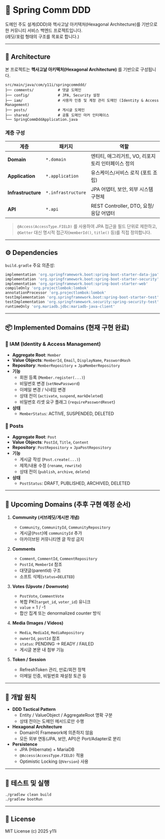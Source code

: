 # 🌱 Spring Comm DDD

도메인 주도 설계(DDD)와 헥사고날 아키텍처(Hexagonal Architecture)를 기반으로 한 커뮤니티 서비스 백엔드 프로젝트입니다.  
(레딧/포럼 형태의 구조를 목표로 합니다.)

---

## 🧱 Architecture

본 프로젝트는 **헥사고날 아키텍처(Hexagonal Architecture)** 를 기반으로 구성됩니다.

```
src/main/java/com/y11i/springcommddd/
├── comments/           # 댓글 도메인
├── config/             # JPA, Security 설정
├── iam/                # 사용자 인증 및 계정 관리 도메인 (Identity & Access Management)
├── posts/              # 게시글 도메인
├── shared/             # 공통 도메인 마커 인터페이스
└── SpringCommDddApplication.java
```

### 계층 구성

| 계층 | 패키지 | 역할 |
|------|---------|------|
| **Domain** | `*.domain` | 엔티티, 애그리거트, VO, 리포지토리 인터페이스 정의 |
| **Application** | `*.application` | 유스케이스/서비스 로직 (포트 조립) |
| **Infrastructure** | `*.infrastructure` | JPA 어댑터, 보안, 외부 시스템 구현체 |
| **API** | `*.api` | REST Controller, DTO, 요청/응답 어댑터 |

> `@Access(AccessType.FIELD)` 를 사용하여 JPA 접근을 필드 단위로 제한하고,  
> `@Getter` 대신 명시적 접근자(`memberId()`, `title()` 등)를 직접 정의합니다.

---

## ⚙️ Dependencies

`build.gradle` 주요 의존성:

```gradle
implementation 'org.springframework.boot:spring-boot-starter-data-jpa'
implementation 'org.springframework.boot:spring-boot-starter-security'
implementation 'org.springframework.boot:spring-boot-starter-web'
compileOnly 'org.projectlombok:lombok'
annotationProcessor 'org.projectlombok:lombok'
testImplementation 'org.springframework.boot:spring-boot-starter-test'
testImplementation 'org.springframework.security:spring-security-test'
runtimeOnly 'org.mariadb.jdbc:mariadb-java-client'
```

---

## 📦 Implemented Domains (현재 구현 완료)

### 🧍 IAM (Identity & Access Management)
- **Aggregate Root**: `Member`
- **Value Objects**: `MemberId`, `Email`, `DisplayName`, `PasswordHash`
- **Repository**: `MemberRepository` + `JpaMemberRepository`
- **기능**
    - 회원 등록 (`Member.register(...)`)
    - 비밀번호 변경 (`setNewPassword`)
    - 이메일 변경 / 닉네임 변경
    - 상태 전이 (`activate`, `suspend`, `markDeleted`)
    - 비밀번호 리셋 요구 플래그 (`requirePasswordReset`)
- **상태**
    - `MemberStatus`: ACTIVE, SUSPENDED, DELETED

### 📝 Posts
- **Aggregate Root**: `Post`
- **Value Objects**: `PostId`, `Title`, `Content`
- **Repository**: `PostRepository` + `JpaPostRepository`
- **기능**
    - 게시글 작성 (`Post.create(...)`)
    - 제목/내용 수정 (`rename`, `rewrite`)
    - 상태 전이 (`publish`, `archive`, `delete`)
- **상태**
    - `PostStatus`: DRAFT, PUBLISHED, ARCHIVED, DELETED

---

## 🚧 Upcoming Domains (추후 구현 예정 순서)

1. **Community (서브레딧/게시판 개념)**
    - `Community`, `CommunityId`, `CommunityRepository`
    - 게시글(`Post`)에 `communityId` 추가
    - 아카이브된 커뮤니티엔 글 작성 금지

2. **Comments**
    - `Comment`, `CommentId`, `CommentRepository`
    - `PostId`, `MemberId` 참조
    - 대댓글(parentId) 구조
    - 소프트 삭제(`status=DELETED`)

3. **Votes (Upvote / Downvote)**
    - `PostVote`, `CommentVote`
    - 복합 PK(`target_id`, `voter_id`) 유니크
    - `value` = 1 / -1
    - 합산 집계 또는 denormalized counter 방식

4. **Media (Images / Videos)**
    - `Media`, `MediaId`, `MediaRepository`
    - `ownerId`, `postId` 참조
    - `status`: PENDING → READY / FAILED
    - 게시글 본문 내 첨부 기능

5. **Token / Session**
    - RefreshToken 관리, 만료/회전 정책
    - 이메일 인증, 비밀번호 재설정 토큰 등

---

## 🧭 개발 원칙

- **DDD Tactical Pattern**
    - Entity / ValueObject / AggregateRoot 명확 구분
    - 상태 전이는 도메인 메서드로만 수행
- **Hexagonal Architecture**
    - Domain이 Framework에 의존하지 않음
    - 모든 외부 연동(JPA, 보안, API)은 Port/Adapter로 분리
- **Persistence**
    - JPA (Hibernate) + MariaDB
    - `@Access(AccessType.FIELD)` 적용
    - Optimistic Locking (`@Version`) 사용

---

## 🧪 테스트 및 실행

```bash
./gradlew clean build
./gradlew bootRun
```

---

## 📄 License

MIT License (c) 2025 y11i
